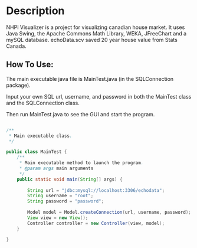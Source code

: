 # Description

NHPI Visualizer is a project for visualizing canadian house market. It uses Java Swing, the Apache Commons Math Library, WEKA, JFreeChart and a mySQL database.
echoData.scv saved 20 year house value from Stats Canada.

## How To Use:

The main executable java file is MainTest.java (in the SQLConnection package).

Input your own SQL url, username, and password in both the MainTest class and the SQLConnection class.

Then run MainTest.java to see the GUI and start the program.

```java

/**
 * Main executable class.
 */

public class MainTest {
	/**
	 * Main executable method to launch the program.
	 * @param args main arguments
	 */
	public static void main(String[] args) {
		
		String url = "jdbc:mysql://localhost:3306/echodata";
		String username = "root";
		String password = "password";
		
		Model model = Model.createConnection(url, username, password);
		View view = new View();
		Controller controller = new Controller(view, model);
	}

}
```
